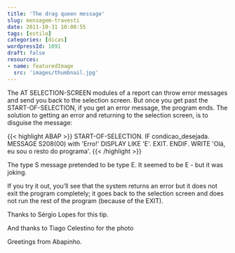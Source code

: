 ```yaml
---
title: 'The drag queen message'
slug: mensagem-travesti
date: 2011-10-31 10:00:55
tags: [estilo]
categories: [dicas]
wordpressId: 1091
draft: false
resources:
- name: featuredImage
  src: 'images/thumbnail.jpg'
---
```

The AT SELECTION-SCREEN modules of a report can throw error messages and send you back to the selection screen. But once you get past the START-OF-SELECTION, if you get an error message, the program ends. The solution to getting an error and returning to the selection screen, is to disguise the message:


{{< highlight ABAP >}}
START-OF-SELECTION.
  IF condicao_desejada.
    MESSAGE S208(00) with 'Erro!' DISPLAY LIKE 'E'.
    EXIT.
  ENDIF.
  WRITE 'Olá, eu sou o resto do programa'.
{{< /highlight >}}

The type S message pretended to be type E. It seemed to be E - but it was joking.

If you try it out, you’ll see that the system returns an error but it does not exit the program completely; it goes back to the selection screen and does not run the rest of the program (because of the EXIT).

Thanks to Sérgio Lopes for this tip.

And thanks to Tiago Celestino for the photo

Greetings from Abapinho.
